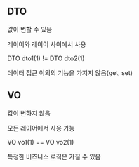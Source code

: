 ## DTO

값이 변할 수 있음

레이어와 레이어 사이에서 사용

DTO dto1(1) != DTO dto2(1)

데이터 접근 이외의 기능을 가지지 않음(get, set)

## VO

값이 변하지 않음

모든 레이어에서 사용 가능

VO vo1(1) == VO vo2(1)

특정한 비즈니스 로직은 가질 수 있음

